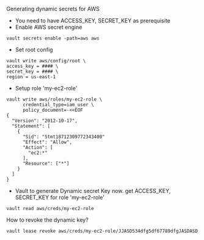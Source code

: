 
Generating dynamic secrets for AWS
- You need to have ACCESS_KEY, SECRET_KEY as prerequisite
- Enable AWS secret engine
```
vault secrets enable -path=aws aws
```
- Set root config
```
vault write aws/config/root \
access_key = #### \
secret_key = #### \
region = us-east-1
```
- Setup role 'my-ec2-role'
```
vault write aws/roles/my-ec2-role \
      credential_type=iam_user \
      policy_document=-<<EOF
{
  "Version": "2012-10-17",
  "Statement": [
    {
      "Sid": "Stmt18712309772343400"
      "Effect": "Allow",
      "Action": [
        "ec2:*"
      ],
      "Resource": ["*"]
    }
  ]
}
```
- Vault to generate Dynamic secret Key now. get ACCESS_KEY, SECRET_KEY for role 'my-ec2-role'

```
vault read aws/creds/my-ec2-role

```

How to revoke the dynamic key?
```
vault lease revoke aws/creds/my-ec2-role/JJASD534dfg5df67789dfgJASDASD
```
